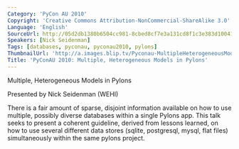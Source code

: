 ```yaml
---
Category: 'PyCon AU 2010'
Copyright: 'Creative Commons Attribution-NonCommercial-ShareAlike 3.0'
Language: 'English'
SourceUrl: http://05d2db1380b6504cc981-8cbed8cf7e3a131cd8f1c3e383d10041.r93.cf2.rackcdn.com/pycon-au-2010/460_pyconau-2010-multiple-heterogeneous-models-in-pylons.flv
Speakers: [Nick Seidenman]
Tags: [databases, pyconau, pyconau2010, pylons]
ThumbnailUrl: 'http://a.images.blip.tv/Pyconau-MultipleHeterogeneousModelsInPylons870.png'
Title: 'PyConAU 2010: Multiple, Heterogeneous Models in Pylons'
---
```

Multiple, Heterogeneous Models in Pylons

Presented by Nick Seidenman (WEHI)

There is a fair amount of sparse, disjoint information available on how to use
multiple, possibly diverse databases within a single Pylons app. This talk
seeks to present a coherent guideline, derived from lessons learned, on how to
use several different data stores (sqlite, postgresql, mysql, flat files)
simultaneously within the same pylons project.
